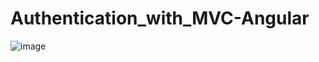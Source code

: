 # Authentication_with_MVC-Angular

![image](https://user-images.githubusercontent.com/65389710/175939343-a824ad50-96fe-432e-889c-35d3e760232d.png)
